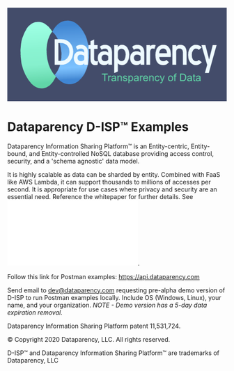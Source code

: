 
![GitHub Logo](/DataparencyLogoDarkBlue.png)

# Dataparency D-ISP&trade; Examples

Dataparency Information Sharing Platform&trade; is an Entity-centric, Entity-bound, and Entity-controlled NoSQL database providing access control, security, and a 'schema agnostic' data model. 

It is highly scalable as data can be sharded by entity. Combined with FaaS like AWS Lambda, it can support thousands to millions of accesses per second. 
It is appropriate for use cases where privacy and security are an essential need.
Reference the whitepaper for further details. See ![Faqs](Faqs.md).

Follow this link for Postman examples: <https://api.dataparency.com>

Send email to <dev@dataparency.com> requesting pre-alpha demo version of D-ISP to run Postman examples locally. Include OS (Windows, Linux), your name, and your organization. _NOTE - Demo version has a 5-day data expiration removal._

Dataparency Information Sharing Platform patent 11,531,724.

&copy; Copyright 2020 Dataparency, LLC. All rights reserved. 

D-ISP&trade; and Dataparency Information Sharing Platform&trade; are trademarks of Dataparency, LLC
